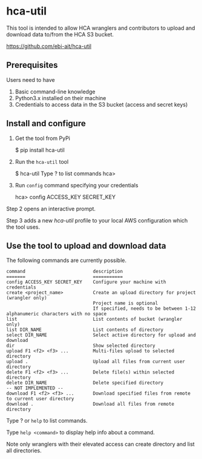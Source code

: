 # hca-util

This tool is intended to allow HCA wranglers and contributors to upload and download data to/from the HCA S3 bucket.

https://github.com/ebi-ait/hca-util

## Prerequisites
Users need to have
1. Basic command-line knowledge
2. Python3.x installed on their machine
3. Credentials to access data in the S3 bucket (access and secret keys)

## Install and configure
1. Get the tool from PyPi


    $ pip install hca-util

2. Run the `hca-util` tool


    $ hca-util
    Type ? to list commands
    hca>

3. Run `config` command specifying your credentials

    
    hca> config ACCESS_KEY SECRET_KEY
    

Step 2 opens an interactive prompt.

Step 3 adds a new _hca-util_ profile to your local AWS configuration which the tool uses.


## Use the tool to upload and download data
The following commands are currently possible.

    command                         description
    =======                         ===========
    config ACCESS_KEY SECRET_KEY    Configure your machine with credentials
    create <project_name>           Create an upload directory for project (wrangler only)
                                    Project name is optional
                                    If specified, needs to be between 1-12 alphanumeric characters with no space
    list                            List contents of bucket (wrangler only)
    list DIR_NAME                   List contents of directory
    select DIR_NAME                 Select active directory for upload and download
    dir                             Show selected directory
    upload F1 <f2> <f3> ...         Multi-files upload to selected directory
    upload .                        Upload all files from current user directory
    delete F1 <f2> <f3> ...         Delete file(s) within selected directory
    delete DIR_NAME                 Delete specified directory
    -- NOT IMPLEMENTED --
    download F1 <f2> <f3> ...       Download specified files from remote to current user directory
    download .                      Download all files from remote directory



Type ? or `help` to list commands. 

Type `help <command>` to display help info about a command.

Note only wranglers with their elevated access can create directory and list all directories.
